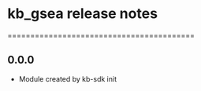 # kb_gsea release notes
=========================================

0.0.0
-----
* Module created by kb-sdk init
